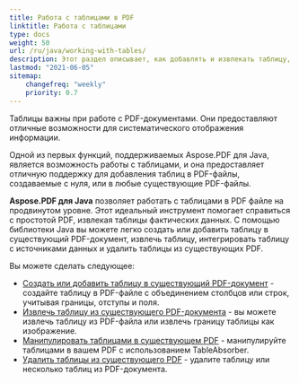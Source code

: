 ```yaml
---
title: Работа с таблицами в PDF 
linktitle: Работа с таблицами
type: docs
weight: 50
url: /ru/java/working-with-tables/
description: Этот раздел описывает, как добавлять и извлекать таблицу, как манипулировать и интегрировать таблицу с использованием Java-библиотеки.
lastmod: "2021-06-05"
sitemap:
    changefreq: "weekly"
    priority: 0.7
---
```


Таблицы важны при работе с PDF-документами. Они предоставляют отличные возможности для систематического отображения информации.

Одной из первых функций, поддерживаемых Aspose.PDF для Java, является возможность работы с таблицами, и она предоставляет отличную поддержку для добавления таблиц в PDF-файлы, создаваемые с нуля, или в любые существующие PDF-файлы.

**Aspose.PDF для Java** позволяет работать с таблицами в PDF файле на продвинутом уровне.
 Этот идеальный инструмент помогает справиться с простотой PDF, извлекая таблицы фактических данных. С помощью библиотеки Java вы можете легко создать или добавить таблицу в существующий PDF-документ, извлечь таблицу, интегрировать таблицу с источниками данных и удалить таблицы из существующих PDF.

Вы можете сделать следующее:

- [Создать или добавить таблицу в существующий PDF-документ](/pdf/ru/java/add-table-in-existing-pdf-document/) - создайте таблицу в PDF-файле с объединением столбцов или строк, учитывая границы, отступы и поля.
- [Извлечь таблицу из существующего PDF-документа](/pdf/ru/java/extract-table-from-existing-pdf-document/) - вы можете извлечь таблицу из PDF-файла или извлечь границу таблицы как изображение.
- [Манипулировать таблицами в существующем PDF](/pdf/ru/java/manipulate-tables-in-existing-pdf/) - манипулируйте таблицами в вашем PDF с использованием TableAbsorber.
- [Удалить таблицы из существующего PDF](/pdf/ru/java/remove-tables-from-existing-pdf/) - удалите таблицу или несколько таблиц из PDF-документа.